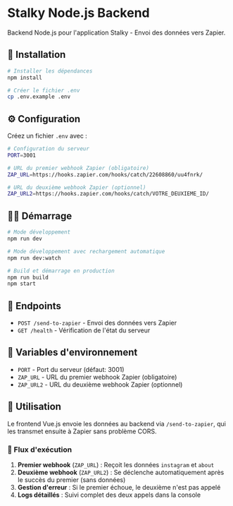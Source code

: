 # Stalky Node.js Backend

Backend Node.js pour l'application Stalky - Envoi des données vers Zapier.

## 🚀 Installation

```bash
# Installer les dépendances
npm install

# Créer le fichier .env
cp .env.example .env
```

## ⚙️ Configuration

Créez un fichier `.env` avec :

```bash
# Configuration du serveur
PORT=3001

# URL du premier webhook Zapier (obligatoire)
ZAP_URL=https://hooks.zapier.com/hooks/catch/22608860/uu4fnrk/

# URL du deuxième webhook Zapier (optionnel)
ZAP_URL2=https://hooks.zapier.com/hooks/catch/VOTRE_DEUXIEME_ID/
```

## 🏃‍♂️ Démarrage

```bash
# Mode développement
npm run dev

# Mode développement avec rechargement automatique
npm run dev:watch

# Build et démarrage en production
npm run build
npm start
```

## 📡 Endpoints

- `POST /send-to-zapier` - Envoi des données vers Zapier
- `GET /health` - Vérification de l'état du serveur

## 🔧 Variables d'environnement

- `PORT` - Port du serveur (défaut: 3001)
- `ZAP_URL` - URL du premier webhook Zapier (obligatoire)
- `ZAP_URL2` - URL du deuxième webhook Zapier (optionnel)

## 📝 Utilisation

Le frontend Vue.js envoie les données au backend via `/send-to-zapier`, qui les transmet ensuite à Zapier sans problème CORS.

### 🔄 Flux d'exécution

1. **Premier webhook** (`ZAP_URL`) : Reçoit les données `instagram` et `about`
2. **Deuxième webhook** (`ZAP_URL2`) : Se déclenche automatiquement après le succès du premier (sans données)
3. **Gestion d'erreur** : Si le premier échoue, le deuxième n'est pas appelé
4. **Logs détaillés** : Suivi complet des deux appels dans la console

